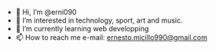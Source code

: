 - 👋 Hi, I’m @erni090
- 👀 I’m interested in technology, sport, art and music. 
- 🌱 I’m currently learning web developping
- 📫 How to reach me e-mail: ernesto.micillo990@gmail.com
